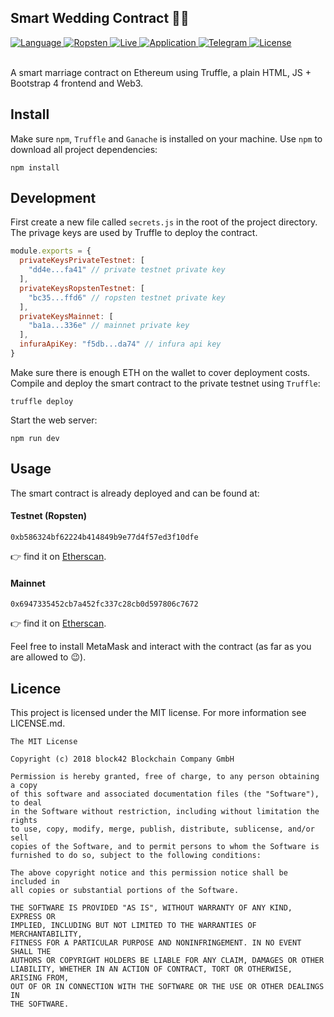 ## Smart Wedding Contract 🤵👰

<div>
  <a href="#">
    <img src="https://img.shields.io/badge/language-solidity-brightgreen.svg" alt="Language" />
  </a>
  <a href="https://ropsten.etherscan.io/address/0xb586324bf62224b414849b9e77d4f57ed3f10dfe#code">
    <img src="https://img.shields.io/badge/contract-ropsten-orange.svg" alt="Ropsten" />
  </a>
  <a href="https://etherscan.io/address/0x6947335452cb7a452fc337c28cb0d597806c7672#code">
    <img src="https://img.shields.io/badge/contract-live-brightgreen.svg" alt="Live" />
  </a>
  <a href="https://block42.uber.space/smart-wedding-contract/">
    <img src="https://img.shields.io/badge/application-live-e91e63.svg" alt="Application" />
  </a>
  <a href="https://t.me/block42_crypto">
    <img src="https://img.shields.io/badge/chat-telegram-0088cc.svg" alt="Telegram" />
  </a>
  <a href="#">
    <img src="https://img.shields.io/badge/license-MIT-green.svg" alt="License" />
  </a>
</div>

<br />

A smart marriage contract on Ethereum using Truffle, a plain HTML, JS + Bootstrap 4 frontend and Web3.

## Install

Make sure `npm`, `Truffle` and `Ganache` is installed on your machine. Use `npm` to download all project dependencies:

```
npm install
```

## Development

First create a new file called `secrets.js` in the root of the project directory. The privage keys are used by Truffle to deploy the contract.

```js
module.exports = {
  privateKeysPrivateTestnet: [
    "dd4e...fa41" // private testnet private key
  ],
  privateKeysRopstenTestnet: [
    "bc35...ffd6" // ropsten testnet private key
  ],
  privateKeysMainnet: [
    "ba1a...336e" // mainnet private key
  ],
  infuraApiKey: "f5db...da74" // infura api key
}
```

Make sure there is enough ETH on the wallet to cover deployment costs. Compile and deploy the smart contract to the private testnet using `Truffle`:

```
truffle deploy
```

Start the web server:

```
npm run dev
```

## Usage

The smart contract is already deployed and can be found at:

#### Testnet (Ropsten)

```solidity
0xb586324bf62224b414849b9e77d4f57ed3f10dfe
```

👉 find it on [Etherscan](https://ropsten.etherscan.io/address/0xb586324bf62224b414849b9e77d4f57ed3f10dfe#code).

#### Mainnet

```solidity
0x6947335452cb7a452fc337c28cb0d597806c7672
```

👉 find it on [Etherscan](https://etherscan.io/address/0x6947335452cb7a452fc337c28cb0d597806c7672#code).

Feel free to install MetaMask and interact with the contract (as far as you are allowed to 😉).

## Licence

This project is licensed under the MIT license. For more information see LICENSE.md.

```
The MIT License

Copyright (c) 2018 block42 Blockchain Company GmbH

Permission is hereby granted, free of charge, to any person obtaining a copy
of this software and associated documentation files (the "Software"), to deal
in the Software without restriction, including without limitation the rights
to use, copy, modify, merge, publish, distribute, sublicense, and/or sell
copies of the Software, and to permit persons to whom the Software is
furnished to do so, subject to the following conditions:

The above copyright notice and this permission notice shall be included in
all copies or substantial portions of the Software.

THE SOFTWARE IS PROVIDED "AS IS", WITHOUT WARRANTY OF ANY KIND, EXPRESS OR
IMPLIED, INCLUDING BUT NOT LIMITED TO THE WARRANTIES OF MERCHANTABILITY,
FITNESS FOR A PARTICULAR PURPOSE AND NONINFRINGEMENT. IN NO EVENT SHALL THE
AUTHORS OR COPYRIGHT HOLDERS BE LIABLE FOR ANY CLAIM, DAMAGES OR OTHER
LIABILITY, WHETHER IN AN ACTION OF CONTRACT, TORT OR OTHERWISE, ARISING FROM,
OUT OF OR IN CONNECTION WITH THE SOFTWARE OR THE USE OR OTHER DEALINGS IN
THE SOFTWARE.
```

